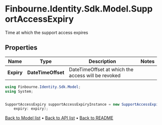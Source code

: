 # Finbourne.Identity.Sdk.Model.SupportAccessExpiry
Time at which the support access expires

## Properties

Name | Type | Description | Notes
------------ | ------------- | ------------- | -------------
**Expiry** | **DateTimeOffset** | DateTimeOffset at which the access will be revoked | 

```csharp
using Finbourne.Identity.Sdk.Model;
using System;


SupportAccessExpiry supportAccessExpiryInstance = new SupportAccessExpiry(
    expiry: expiry);
```

[Back to Model list](../README.md#documentation-for-models) &#8226; [Back to API list](../README.md#documentation-for-api-endpoints) &#8226; [Back to README](../README.md)
